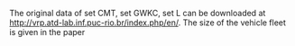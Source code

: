 The original data of set CMT, set GWKC, set L can be downloaded at http://vrp.atd-lab.inf.puc-rio.br/index.php/en/.
The size of the vehicle fleet is given in the paper
